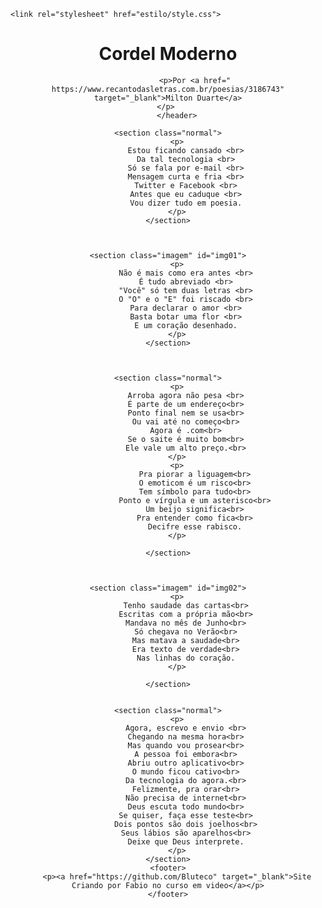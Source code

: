 <!DOCTYPE html>
<html lang="pt-br">
<head>
    <meta charset="UTF-8">
    <meta http-equiv="X-UA-Compatible" content="IE=edge">
    <meta name="viewport" content="width=device-width, initial-scale=1.0">
    <title>Cordel moderno</title>
    <style>
      @charset "UTF-8";

@import url('https://fonts.googleapis.com/css2?family=Passion+One&family=Roboto+Serif:opsz,wght@8..144,200&display=swap');

@import url('https://fonts.googleapis.com/css2?family=Roboto+Serif:wght@200&family=Sriracha&display=swap');



:root {
    --fonte1: Verdana, Geneva, Thoma, sans-serif; 
    --fonte2: 'Passion One', cursive;
    --fonte3: 'Sriracha', cursive;
}

*{
    margin: 0px;
    padding: 0px;
    font-size: 1em;
}
html, body{
    min-height: 100vh;
    background-color: darkgray;
    font-family: var(--fonte1);

    
}
header {
    background-color: black;
    color: white;
    text-align: center;
}
header > h1 {
    font-size: 10vw;
    font-family: var(--fonte2);
    padding-top: 50px;
    font-variant: small-caps
      
    
    
}

header > p {
    padding-bottom: 50px;
}
header a, footer a {
    color: white;
    text-decoration: none;
    font-weight: bolder;
}
header a:hover, footer a:hover {
    text-decoration: underline;
}

section {
    padding-top: 10vh;
    padding-bottom: 10vh;
    line-height: 2em;
    padding-left: 30px;
    font-family: var(--fonte3);
    font-size: 3vw;
}

section > p{
    padding-bottom: 2em;
}

section.normal {
    background-color: white;
    color: black;

}

section.imagem{
    background-color: rgb(41, 40, 40);
    color: white;
    box-shadow: inset 6px 6px 13px rgba(0, 0, 0, 0.432);
    background-size: cover;
    background-attachment: fixed;

}
section.imagem > p {
    display: inline-block;
    padding: 5px;
    background-color: rgba(14, 13, 13, 0.507);
    text-shadow: 1px 1px 0px black ;
}
section#img01{
    background-image: url('../imagens/background001.jpg');
    background-position: right center;
   

}
section#img02{
    background-image: url('../imagens/background002.jpg');
    
    

}
footer {
    background-color: black;
    color: white;
    text-align: center;
    padding: 10px;

}
     </style>
    
    <link rel="stylesheet" href="estilo/style.css">
</head>
<body>
        <header>
            <h1>Cordel Moderno</h1>

                <p>Por <a href=" https://www.recantodasletras.com.br/poesias/3186743" target="_blank">Milton Duarte</a>
                </p>             
        </header>

    <section class="normal">
        <p>
            Estou ficando cansado <br>
            Da tal tecnologia <br>
            Só se fala por e-mail <br>
            Mensagem curta e fria <br>
            Twitter e Facebook <br>
            Antes que eu caduque <br>
            Vou dizer tudo em poesia.
        </p>
    </section>

    

    <section class="imagem" id="img01">
        <p>
            Não é mais como era antes <br>
            É tudo abreviado <br>
            "Você" só tem duas letras <br>
            O "O" e o "E" foi riscado <br>
            Para declarar o amor <br>
            Basta botar uma flor <br>
            E um coração desenhado.
        </p>
    </section>

    

    <section class="normal">
        <p>
            Arroba agora não pesa <br>
            É parte de um endereço<br>
            Ponto final nem se usa<br>
            Ou vai até no começo<br>
            Agora é .com<br>
            Se o saite é muito bom<br>
            Ele vale um alto preço.<br>
        </p>
        <p>
                Pra piorar a liguagem<br>
                O emoticom é um risco<br>
                Tem símbolo para tudo<br>
                Ponto e vírgula e um asterisco<br>
                Um beijo significa<br>
                Pra entender como fica<br>
                Decifre esse rabisco.
        </p>
        
    </section>

    

    <section class="imagem" id="img02">
        <p>
            Tenho saudade das cartas<br>
            Escritas com a própria mão<br>
            Mandava no mês de Junho<br>
            Só chegava no Verão<br>
            Mas matava a saudade<br>
            Era texto de verdade<br>
            Nas linhas do coração.
        </p>

    </section>

    
    <section class="normal">
        <p>
            Agora, escrevo e envio <br>
            Chegando na mesma hora<br>
            Mas quando vou prosear<br>
            A pessoa foi embora<br>
            Abriu outro aplicativo<br>
            O mundo ficou cativo<br>
            Da tecnologia do agora.<br>
            Felizmente, pra orar<br>
            Não precisa de internet<br>
            Deus escuta todo mundo<br>
            Se quiser, faça esse teste<br>
            Dois pontos são dois joelhos<br>
            Seus lábios são aparelhos<br>
            Deixe que Deus interprete.
        </p>
    </section>
    <footer>
        <p><a href="https://github.com/Bluteco" target="_blank">Site Criando por Fabio no curso em video</a></p>
    </footer>
</body>
</html>
